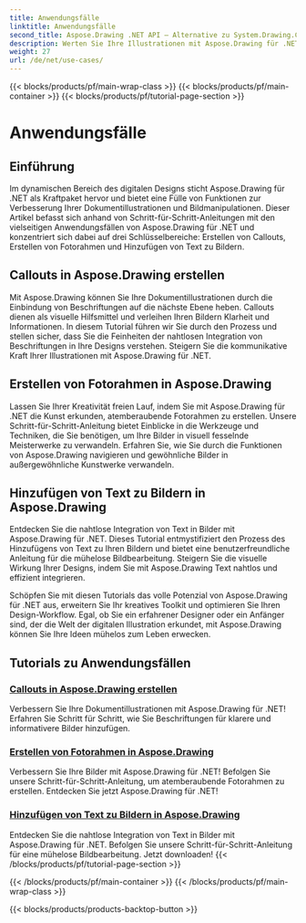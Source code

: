 ```yaml
---
title: Anwendungsfälle
linktitle: Anwendungsfälle
second_title: Aspose.Drawing .NET API – Alternative zu System.Drawing.Common
description: Werten Sie Ihre Illustrationen mit Aspose.Drawing für .NET auf! Fügen Sie mit unseren Tutorials Beschriftungen hinzu, erstellen Sie beeindruckende Rahmen und integrieren Sie Text nahtlos in Bilder.
weight: 27
url: /de/net/use-cases/
---
```


{{< blocks/products/pf/main-wrap-class >}}
{{< blocks/products/pf/main-container >}}
{{< blocks/products/pf/tutorial-page-section >}}

# Anwendungsfälle

## Einführung

Im dynamischen Bereich des digitalen Designs sticht Aspose.Drawing für .NET als Kraftpaket hervor und bietet eine Fülle von Funktionen zur Verbesserung Ihrer Dokumentillustrationen und Bildmanipulationen. Dieser Artikel befasst sich anhand von Schritt-für-Schritt-Anleitungen mit den vielseitigen Anwendungsfällen von Aspose.Drawing für .NET und konzentriert sich dabei auf drei Schlüsselbereiche: Erstellen von Callouts, Erstellen von Fotorahmen und Hinzufügen von Text zu Bildern.

## Callouts in Aspose.Drawing erstellen

Mit Aspose.Drawing können Sie Ihre Dokumentillustrationen durch die Einbindung von Beschriftungen auf die nächste Ebene heben. Callouts dienen als visuelle Hilfsmittel und verleihen Ihren Bildern Klarheit und Informationen. In diesem Tutorial führen wir Sie durch den Prozess und stellen sicher, dass Sie die Feinheiten der nahtlosen Integration von Beschriftungen in Ihre Designs verstehen. Steigern Sie die kommunikative Kraft Ihrer Illustrationen mit Aspose.Drawing für .NET.

## Erstellen von Fotorahmen in Aspose.Drawing

Lassen Sie Ihrer Kreativität freien Lauf, indem Sie mit Aspose.Drawing für .NET die Kunst erkunden, atemberaubende Fotorahmen zu erstellen. Unsere Schritt-für-Schritt-Anleitung bietet Einblicke in die Werkzeuge und Techniken, die Sie benötigen, um Ihre Bilder in visuell fesselnde Meisterwerke zu verwandeln. Erfahren Sie, wie Sie durch die Funktionen von Aspose.Drawing navigieren und gewöhnliche Bilder in außergewöhnliche Kunstwerke verwandeln.

## Hinzufügen von Text zu Bildern in Aspose.Drawing

Entdecken Sie die nahtlose Integration von Text in Bilder mit Aspose.Drawing für .NET. Dieses Tutorial entmystifiziert den Prozess des Hinzufügens von Text zu Ihren Bildern und bietet eine benutzerfreundliche Anleitung für die mühelose Bildbearbeitung. Steigern Sie die visuelle Wirkung Ihrer Designs, indem Sie mit Aspose.Drawing Text nahtlos und effizient integrieren.

Schöpfen Sie mit diesen Tutorials das volle Potenzial von Aspose.Drawing für .NET aus, erweitern Sie Ihr kreatives Toolkit und optimieren Sie Ihren Design-Workflow. Egal, ob Sie ein erfahrener Designer oder ein Anfänger sind, der die Welt der digitalen Illustration erkundet, mit Aspose.Drawing können Sie Ihre Ideen mühelos zum Leben erwecken.

## Tutorials zu Anwendungsfällen
### [Callouts in Aspose.Drawing erstellen](./make-callout/)
Verbessern Sie Ihre Dokumentillustrationen mit Aspose.Drawing für .NET! Erfahren Sie Schritt für Schritt, wie Sie Beschriftungen für klarere und informativere Bilder hinzufügen.
### [Erstellen von Fotorahmen in Aspose.Drawing](./photo-frame/)
Verbessern Sie Ihre Bilder mit Aspose.Drawing für .NET! Befolgen Sie unsere Schritt-für-Schritt-Anleitung, um atemberaubende Fotorahmen zu erstellen. Entdecken Sie jetzt Aspose.Drawing für .NET!
### [Hinzufügen von Text zu Bildern in Aspose.Drawing](./text-on-image/)
Entdecken Sie die nahtlose Integration von Text in Bilder mit Aspose.Drawing für .NET. Befolgen Sie unsere Schritt-für-Schritt-Anleitung für eine mühelose Bildbearbeitung. Jetzt downloaden!
{{< /blocks/products/pf/tutorial-page-section >}}

{{< /blocks/products/pf/main-container >}}
{{< /blocks/products/pf/main-wrap-class >}}

{{< blocks/products/products-backtop-button >}}
